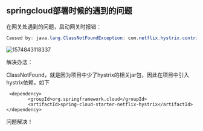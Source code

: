 ## springcloud部署时候的遇到的问题

在网关处遇到的问题，启动网关时报错：

```java
Caused by: java.lang.ClassNotFoundException: com.netflix.hystrix.contrib.javanica.aop.aspectj.HystrixCommandAspect
```

![1574843118337](C:\Users\LIGHTI~1\AppData\Local\Temp\1574843118337.png)

解决办法：

ClassNotFound，就是因为项目中少了hystrix的相关jar包，因此在项目中引入hystrix依赖，如下

```
 <dependency>
        <groupId>org.springframework.cloud</groupId>
        <artifactId>spring-cloud-starter-netflix-hystrix</artifactId>
</dependency>
```

问题解决！
